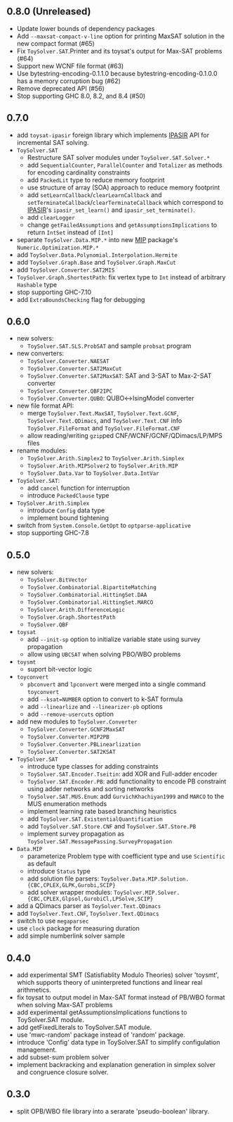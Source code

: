 0.8.0 (Unreleased)
-----

* Update lower bounds of dependency packages
* Add `--maxsat-compact-v-line` option for printing MaxSAT solution in the new compact format (#65)
* Fix `ToySolver.SAT`.Printer and its toysat's output for Max-SAT problems  (#64)
* Support new WCNF file format (#63)
* Use bytestring-encoding-0.1.1.0 because bytestring-encoding-0.1.0.0 has a memory corruption bug (#62)
* Remove deprecated API (#56)
* Stop supporting GHC 8.0, 8.2, and 8.4 (#50)

0.7.0
-----

* add `toysat-ipasir` foreign library which implements [IPASIR](https://github.com/biotomas/ipasir) API for incremental SAT solving.
* `ToySolver.SAT`
  * Restructure SAT solver modules under `ToySolver.SAT.Solver.*`
  * add `SequentialCounter`, `ParallelCounter` and `Totalizer` as methods for encoding cardinality constraints
  * add `PackedLit` type to reduce memory footprint
  * use structure of array (SOA) approach to reduce memory footprint
  * add `setLearnCallback`/`clearLearnCallback` and `setTerminateCallback`/`clearTerminateCallback` which correspond to [IPASIR](https://github.com/biotomas/ipasir)'s `ipasir_set_learn()` and `ipasir_set_terminate()`.
  * add `clearLogger`
  * change `getFailedAssumptions` and `getAssumptionsImplications` to return `IntSet` instead of `[Int]`
* separate `ToySolver.Data.MIP.*` into new [MIP](http://hackage.haskell.org/package/MIP) package's `Numeric.Optimization.MIP.*`
* add `ToySolver.Data.Polynomial.Interpolation.Hermite`
* add `ToySolver.Graph.Base` and `ToySolver.Graph.MaxCut`
* add `ToySolver.Converter.SAT2MIS`
* `ToySolver.Graph.ShortestPath`: fix vertex type to `Int` instead of arbitrary `Hashable` type
* stop supporting GHC-7.10
* add `ExtraBoundsChecking` flag for debugging

0.6.0
-----
* new solvers:
  * `ToySolver.SAT.SLS.ProbSAT` and sample `probsat` program
* new converters:
  * `ToySolver.Converter.NAESAT`
  * `ToySolver.Converter.SAT2MaxCut`
  * `ToySolver.Converter.SAT2MaxSAT`: SAT and 3-SAT to Max-2-SAT converter
  * `ToySolver.Converter.QBF2IPC`
  * `ToySolver.Converter.QUBO`: QUBO↔IsingModel converter
* new file format API:
  * merge `ToySolver.Text.MaxSAT`, `ToySolver.Text.GCNF`, `ToySolver.Text.QDimacs`, and `ToySolver.Text.CNF`
    info `ToySolver.FileFormat` and `ToySolver.FileFormat.CNF`
  * allow reading/writing `gzip`ped CNF/WCNF/GCNF/QDimacs/LP/MPS files
* rename modules:
  * `ToySolver.Arith.Simplex2` to `ToySolver.Arith.Simplex`
  * `ToySolver.Arith.MIPSolver2` to `ToySolver.Arith.MIP`
  * `ToySolver.Data.Var` to `ToySolver.Data.IntVar`
* `ToySolver.SAT`:
  * add `cancel` function for interruption
  * introduce `PackedClause` type
* `ToySolver.Arith.Simplex`
  * introduce `Config` data type
  * implement bound tightening
* switch from `System.Console.GetOpt` to `optparse-applicative`
* stop supporting GHC-7.8

0.5.0
-----
* new solvers:
  * `ToySolver.BitVector`
  * `ToySolver.Combinatorial.BipartiteMatching`
  * `ToySolver.Combinatorial.HittingSet.DAA`
  * `ToySolver.Combinatorial.HittingSet.MARCO`
  * `ToySolver.Arith.DifferenceLogic`
  * `ToySolver.Graph.ShortestPath`
  * `ToySolver.QBF`
* `toysat`
  * add `--init-sp` option to initialize variable state using survey propagation
  * allow using `UBCSAT` when solving PBO/WBO problems
* `toysmt`
  * suport bit-vector logic
* `toyconvert`
  * `pbconvert` and `lpconvert` were merged into a single command `toyconvert`
  * add `--ksat=NUMBER` option to convert to k-SAT formula
  * add `--linearlize` and `--linearizer-pb` options
  * add `--remove-usercuts` option
* add new modules to `ToySolver.Converter`
  * `ToySolver.Converter.GCNF2MaxSAT`
  * `ToySolver.Converter.MIP2PB`
  * `ToySolver.Converter.PBLinearlization`
  * `ToySolver.Converter.SAT2KSAT`
* `ToySolver.SAT`
  * introduce type classes for adding constraints
  * `ToySolver.SAT.Encoder.Tseitin`: add XOR and Full-adder encoder
  * `ToySolver.SAT.Encoder.PB`: add functionality to encode PB constraint using adder networks and sorting networks
  * `ToySolver.SAT.MUS.Enum`: add `GurvichKhachiyan1999` and `MARCO` to the MUS enumeration methods
  * implement learning rate based branching heuristics
  * add `ToySolver.SAT.ExistentialQuantification`
  * add `ToySolver.SAT.Store.CNF` and `ToySolver.SAT.Store.PB`
  * implement survey propagation as `ToySolver.SAT.MessagePassing.SurveyPropagation`
* `Data.MIP`
  * parameterize Problem type with coefficient type and use `Scientific` as default
  * introduce `Status` type
  * add solution file parsers: `ToySolver.Data.MIP.Solution.{CBC,CPLEX,GLPK,Gurobi,SCIP}`
  * add solver wrapper modules: `ToySolver.MIP.Solver.{CBC,CPLEX,Glpsol,GurobiCl,LPSolve,SCIP}`
* add a QDimacs parser as `ToySolver.Text.QDimacs`
* add `ToySolver.Text.CNF`, `ToySolver.Text.QDimacs`
* switch to use `megaparsec`
* use `clock` package for measuring duration
* add simple numberlink solver sample

0.4.0
-----
* add experimental SMT (Satisfiablity Modulo Theories) solver 'toysmt', which supports theory of uninterpreted functions and linear real arithmetics.
* fix toysat to output model in Max-SAT format instead of PB/WBO format when solving Max-SAT problems
* add experimental getAssumptionsImplications functions to ToySolver.SAT module.
* add getFixedLiterals to ToySolver.SAT module.
* use 'mwc-random' package instead of 'random' package.
* introduce 'Config' data type in ToySolver.SAT to simplify configulation management.
* add subset-sum problem solver
* implement backracking and explanation generation in simplex solver and congruence closure solver.

0.3.0
-----
* split OPB/WBO file library into a serarate 'pseudo-boolean' library.

